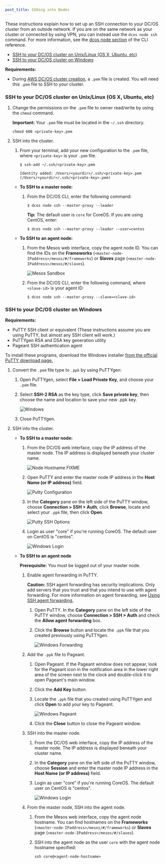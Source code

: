 ```yaml
---
post_title: SSHing into Nodes
---
```


These instructions explain how to set up an SSH connection to your DC/OS cluster from an outside network. If you are on the same network as your cluster or connected by using VPN, you can instead use the `dcos node ssh` command. For more information, see the [dcos node section][1] of the CLI reference.

*   [SSH to your DC/OS cluster on Unix/Linux (OS X, Ubuntu, etc)][2]
*   [SSH to your DC/OS cluster on Windows][3]

**Requirements:**

*   During [AWS DC/OS cluster creation][4], a `.pem` file is created. You will need this `.pem` file to SSH to your cluster.

### <a name="unix"></a>SSH to your DC/OS cluster on Unix/Linux (OS X, Ubuntu, etc)

1.  Change the permissions on the `.pem` file to owner read/write by using the `chmod` command.

    **Important:** Your `.pem` file must be located in the `~/.ssh` directory.

        chmod 600 <private-key>.pem

2.  SSH into the cluster.

    1.  From your terminal, add your new configuration to the `.pem` file, where `<private-key>` is your `.pem` file.

            $ ssh-add ~/.ssh/<private-key>.pem

            Identity added: /Users/<yourdir>/.ssh/<private-key>.pem (/Users/<yourdir>/.ssh/<private-key>.pem)

    *   **To SSH to a master node:**

        1.  From the DC/OS CLI, enter the following command:

                $ dcos node ssh --master-proxy --leader

            **Tip:** The default user is `core` for CoreOS. If you are using CentOS, enter:

                $ dcos node ssh --master-proxy --leader --user=centos

    *   **To SSH to an agent node:**

        1.  From the Mesos web interface, copy the agent node ID. You can find the IDs on the **Frameworks** (`<master-node-IPaddress>/mesos/#/frameworks`) or **Slaves** page (`<master-node-IPaddress>/mesos/#/slaves`).

            ![Mesos Sandbox](../img/mesos-sandbox-slave-copy.png)

        2.  From the DC/OS CLI, enter the following command, where `<slave-id>` is your agent ID:

                $ dcos node ssh --master-proxy --slave=<slave-id>


### <a name="windows"></a>SSH to your DC/OS cluster on Windows

**Requirements:**

*   PuTTY SSH client or equivalent (These instructions assume you are using PuTTY, but almost any SSH client will work.)
*   PuTTYgen RSA and DSA key generation utility
*   Pageant SSH authentication agent

To install these programs, download the Windows installer <a href="http://www.chiark.greenend.org.uk/~sgtatham/putty/download.html" target="_blank">from the official PuTTY download page.</a>

1.  Convert the `.pem` file type to `.ppk` by using PuTTYgen:

    1.  Open PuTTYgen, select **File > Load Private Key**, and choose your `.pem` file.

    2.  Select **SSH-2 RSA** as the key type, click **Save private key**, then choose the name and location to save your new .ppk key.

        ![Windows](../img/windowsputtykey.png)

    3.  Close PuTTYgen.

2.  SSH into the cluster.

    *   **To SSH to a master node:**

        1.  From the DC/OS web interface, copy the IP address of the master node. The IP address is displayed beneath your cluster name.

            ![Node Hostname](../img/nodehostname.png) FIXME

        2.  Open PuTTY and enter the master node IP address in the **Host Name (or IP address)** field.

            ![Putty Configuration](../img/windowsputtybasic.png)

        3.  In the **Category** pane on the left side of the PuTTY window, choose **Connection > SSH > Auth**, click **Browse**, locate and select your `.ppk` file, then click **Open**.

            ![Putty SSH Options](../img/windowsputtysshopt.png)

        4.  Login as user "core" if you're running CoreOS. The default user on CentOS is "centos".

            ![Windows Login](../img/windowscore.png)

    *   **To SSH to an agent node**

        **Prerequisite:** You must be logged out of your master node.

        1.  Enable agent forwarding in PuTTY.

            **Caution:** SSH agent forwarding has security implications. Only add servers that you trust and that you intend to use with agent forwarding. For more information on agent forwarding, see <a href="https://developer.github.com/guides/using-ssh-agent-forwarding/" target="_blank">Using SSH agent forwarding.</a>

            1.  Open PuTTY. In the **Category** pane on the left side of the PuTTY window, choose **Connection > SSH > Auth** and check the **Allow agent forwarding** box.

            2.  Click the **Browse** button and locate the `.ppk` file that you created previously using PuTTYgen.

                ![Windows Forwarding](../img/windowsforwarding.png)

        2.  Add the `.ppk` file to Pageant.

            1.  Open Pageant. If the Pageant window does not appear, look for the Pageant icon in the notification area in the lower right area of the screen next to the clock and double-click it to open Pageant's main window.

            2.  Click the **Add Key** button.

            3.  Locate the `.ppk` file that you created using PuTTYgen and click **Open** to add your key to Pageant.

                ![Windows Pageant](../img/windowspageant.png)

            4.  Click the **Close** button to close the Pageant window.

        3.  SSH into the master node.

            1.  From the DC/OS web interface, copy the IP address of the master node. The IP address is displayed beneath your cluster name.

            2.  In the **Category** pane on the left side of the PuTTY window, choose **Session** and enter the master node IP address in the **Host Name (or IP address)** field.

            4.  Login as user "core" if you're running CoreOS. The default user on CentOS is "centos".

                ![Windows Login](../img/windowscore.png)

        4.  From the master node, SSH into the agent node.

            1.  From the Mesos web interface, copy the agent node hostname. You can find hostnames on the **Frameworks** (`<master-node-IPaddress>/mesos/#/frameworks`) or **Slaves** page (`<master-node-IPaddress>/mesos/#/slaves`).

            2.  SSH into the agent node as the user `core` with the agent node hostname specified:

                    ssh core@<agent-node-hostname>

 [1]: /docs/1.7/usage/cli/command-reference/
 [2]: #unix
 [3]: #windows
 [4]: /docs/1.7/administration/installing/cloud/aws/


